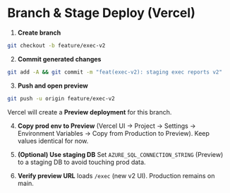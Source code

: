 # Branch & Stage Deploy (Vercel)

1. **Create branch**
```bash
git checkout -b feature/exec-v2
```

2. **Commit generated changes**
```bash
git add -A && git commit -m "feat(exec-v2): staging exec reports v2"
```

3. **Push and open preview**
```bash
git push -u origin feature/exec-v2
```
Vercel will create a **Preview deployment** for this branch.

4. **Copy prod env to Preview** (Vercel UI → Project → Settings → Environment Variables → Copy from Production to Preview). Keep values identical for now.

5. **(Optional) Use staging DB**
Set `AZURE_SQL_CONNECTION_STRING` (Preview) to a staging DB to avoid touching prod data.

6. **Verify preview URL** loads `/exec` (new v2 UI). Production remains on main.
